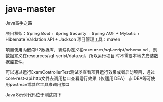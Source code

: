 # java-master
Java高手之路

项目框架：Spring Boot + Spring Security + Spring AOP + Mybatis + Hibernate Validation API + Jackson
项目管理工具：maven

项目使用内嵌的H2数据库，表结构定义在resources/sql-script/schema.sql，表数据定义在resources/sql-script/data.sql，所以运行项目
时不需要本地先安装数据库软件。

可以通过运行ExamControllerTest测试类查看项目运行效果或者启动项目，通过core-rest-api.http文件去调用接口查看运行效果（仅适用IDEA）
非IDEA等可使用postman或其它工具来调用接口

Java 8示例代码位于测试包下